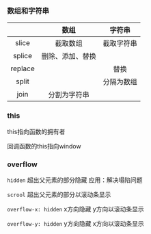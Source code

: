

### 数组和字符串


|         |       数组       |   字符串   |
| :-----: | :--------------: | :--------: |
|  slice  |     截取数组     | 截取字符串 |
| splice  | 删除、添加、替换 |            |
| replace |                  |    替换    |
|  split  |                  | 分隔为数组 |
|  join   |   分割为字符串   |            |

### this

this指向函数的拥有者

回调函数的this指向window

### overflow

`hidden` 超出父元素的部分隐藏 应用：解决塌陷问题

`scrool` 超出父元素的部分以滚动条显示

`overflow-x: hidden` x方向隐藏 y方向以滚动条显示

`overflow-y: hidden` y方向隐藏 x方向以滚动条显示



